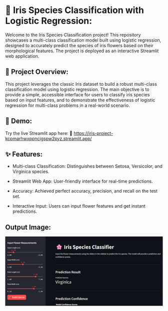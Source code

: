 # 🌸 Iris Species Classification with Logistic Regression:

Welcome to the Iris Species Classification project! 
This repository showcases a multi-class classification model built using logistic regression, designed to accurately predict the species of iris flowers based on their morphological features. The project is deployed as an interactive Streamlit web application.

## 🌟 Project Overview:

This project leverages the classic Iris dataset to build a robust multi-class classification model using logistic regression. The main objective is to provide a simple, accessible interface for users to classify iris species based on input features, and to demonstrate the effectiveness of logistic regression for multi-class problems in a real-world scenario.

## 🚀 Demo:

Try the live Streamlit app here:
🔗 https://iris-project-kcpmarhwxppncigspw2pyz.streamlit.app/

## ✨ Features:

- Multi-class Classification: Distinguishes between Setosa, Versicolor, and Virginica species.

- Streamlit Web App: User-friendly interface for real-time predictions.

- Accuracy: Achieved perfect accuracy, precision, and recall on the test set.

- Interactive Input: Users can input flower features and get instant predictions.

## Output Image:

![Iris Flower](output_images\iris_1.png)

